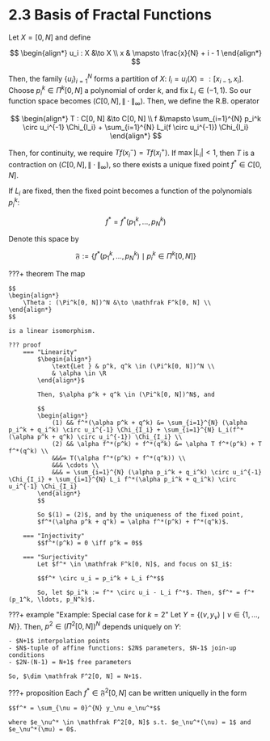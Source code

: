 # 2.3 Basis of Fractal Functions

Let $X=[0, N]$ and define

$$
\begin{align*}
    u_i : X &\to X \\
    x & \mapsto \frac{x}{N} + i - 1
\end{align*}
$$

Then, the family $\{u_i\}_{i=1}^N$ forms a partition of $X$: $I_i = u_i(X) =: [x_{i-1}, x_i]$.
Choose $p_i^k \in \Pi^k[0, N]$ a polynomial of order $k$, and fix $L_i \in (-1, 1)$.
So our function space becomes $(C[0, N], \|\cdot\|_\infty)$. Then, we define the R.B. operator

$$
\begin{align*}
    T : C[0, N] &\to C[0, N] \\
    f &\mapsto \sum_{i=1}^{N} p_i^k \circ u_i^{-1} \Chi_{I_i} + \sum_{i=1}^{N} L_i(f \circ u_i^{-1}) \Chi_{I_i}
\end{align*}
$$

Then, for continuity, we require $Tf(x_i^-) = Tf(x_i^+)$. If $\max |L_i| < 1$, then $T$ is
a contraction on $(C[0, N], \|\cdot\|_\infty)$, so there exists a unique fixed point
$f^* \in C[0, N]$.

If $L_i$ are fixed, then the fixed point becomes a function of the polynomials $p_i^k$:

$$f^* = f^*(p_1^k, \ldots, p_N^k)$$

Denote this space by

$$\mathfrak F := \{f^*(p_1^k, \ldots, p_N^k) \mid p_i^k \in \Pi^k[0, N]\}$$

???+ theorem
    The map

    $$
    \begin{align*}
        \Theta : (\Pi^k[0, N])^N &\to \mathfrak F^k[0, N] \\
    \end{align*}
    $$

    is a linear isomorphism.

    ??? proof
        === "Linearity"
            $\begin{align*}
                \text{Let } & p^k, q^k \in (\Pi^k[0, N])^N \\
                & \alpha \in \R
            \end{align*}$

            Then, $\alpha p^k + q^k \in (\Pi^k[0, N])^N$, and

            $$
            \begin{align*}
                (1) && f^*(\alpha p^k + q^k) &= \sum_{i=1}^{N} (\alpha p_i^k + q_i^k) \circ u_i^{-1} \Chi_{I_i} + \sum_{i=1}^{N} L_i(f^*(\alpha p^k + q^k) \circ u_i^{-1}) \Chi_{I_i} \\
                (2) && \alpha f^*(p^k) + f^*(q^k) &= \alpha T f^*(p^k) + T f^*(q^k) \\
                &&&= T(\alpha f^*(p^k) + f^*(q^k)) \\
                &&& \cdots \\
                &&& = \sum_{i=1}^{N} (\alpha p_i^k + q_i^k) \circ u_i^{-1} \Chi_{I_i} + \sum_{i=1}^{N} L_i f^*(\alpha p_i^k + q_i^k) \circ u_i^{-1} \Chi_{I_i}
            \end{align*}
            $$

            So $(1) = (2)$, and by the uniqueness of the fixed point,
            $f^*(\alpha p^k + q^k) = \alpha f^*(p^k) + f^*(q^k)$.

        === "Injectivity"
            $$f^*(p^k) = 0 \iff p^k = 0$$

        === "Surjectivity"
            Let $f^* \in \mathfrak F^k[0, N]$, and focus on $I_i$:

            $$f^* \circ u_i = p_i^k + L_i f^*$$

            So, let $p_i^k := f^* \circ u_i - L_i f^*$. Then, $f^* = f^*(p_1^k, \ldots, p_N^k)$.


???+ example "Example: Special case for $k=2$"
    Let $Y=\{(\nu, y_\nu) \mid \nu \in \{1, \dots, N\}\}$. Then, $p^2 \in (\Pi^2[0, N])^N$ depends
    uniquely on $Y$:

    - $N+1$ interpolation points
    - $N$-tuple of affine functions: $2N$ parameters, $N-1$ join-up conditions
    - $2N-(N-1) = N+1$ free parameters

    So, $\dim \mathfrak F^2[0, N] = N+1$.


???+ proposition
    Each $f^* \in \mathfrak F^2[0, N]$ can be written uniquelly in the form

    $$f^* = \sum_{\nu = 0}^{N} y_\nu e_\nu^*$$

    where $e_\nu^* \in \mathfrak F^2[0, N]$ s.t. $e_\nu^*(\nu) = 1$ and $e_\nu^*(\mu) = 0$.
    
    
    
